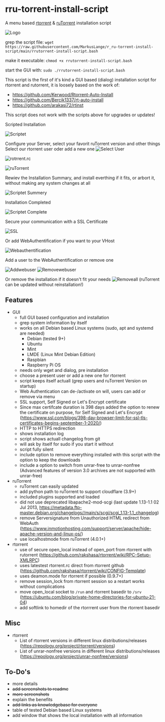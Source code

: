 # rru-torrent-install-script
A menu based [rtorrent](https://github.com/rakshasa/rtorrent) &amp; [ruTorrent](https://github.com/Novik/ruTorrent) installation script

![Logo](https://github.com/MarkusLange/r_ru-torrent-install-script/blob/main/screenshots/menu.PNG)

grep the script file:
`wget https://raw.githubusercontent.com/MarkusLange/r_ru-torrent-install-script/main/rrutorrent-install-script.bash`

make it executable:
`chmod +x rrutorrent-install-script.bash`

start the GUI with:
`sudo ./rrutorrent-install-script.bash`

This script is the first of it's kind a GUI based (dialog) installation script for rtorrent and rutorrent, it is loosely based on the work of:
- https://github.com/Kerwood/Rtorrent-Auto-Install
- https://github.com/Bercik1337/rt-auto-install
- https://github.com/arakasi72/rtinst

This script does not work with the scripts above for upgrades or updates!

Scripted Installation

![Scriptet](https://github.com/MarkusLange/r_ru-torrent-install-script/blob/main/screenshots/I_Scripted%20Installation.PNG)

Configure your Server, select your favorit ruTorrent version and other things
Select our rtorrent user oder add a new one
![Select User](https://github.com/MarkusLange/r_ru-torrent-install-script/blob/main/screenshots/Ia_Scripted%20Installation_select_user.PNG)

![rotrrent.rc](https://github.com/MarkusLange/r_ru-torrent-install-script/blob/main/screenshots/Ib_Scripted%20Installation_edit_rtorrent.PNG)

![ruTorrent](https://github.com/MarkusLange/r_ru-torrent-install-script/blob/main/screenshots/Ic_Scripted%20Installation_choose_ruTorrent_version.PNG)

Rewiev the Installation Summary, and install everthing if it fits, or arbort it, without making any system changes at all

![Scriptet Summery](https://github.com/MarkusLange/r_ru-torrent-install-script/blob/main/screenshots/Id_Scripted%20Installation_summary.PNG)

Installation Completed

![Scriptet Complete](https://github.com/MarkusLange/r_ru-torrent-install-script/blob/main/screenshots/Ie_Scripted%20Installation_complete.PNG)

Secure your communication with a SSL Certificate

![SSL](https://github.com/MarkusLange/r_ru-torrent-install-script/blob/main/screenshots/S_Enable%20Renew%20SSL%20for%20VHost.PNG)

Or add WebAuthentification if you want to your VHost

![Webauthentification](https://github.com/MarkusLange/r_ru-torrent-install-script/blob/main/screenshots/W_Enable%20Disable%20WebAuth.PNG)

Add a user to the WebAuthentification or remove one 

![Addwebuser](https://github.com/MarkusLange/r_ru-torrent-install-script/blob/main/screenshots/A_Add%20User%20to%20WebAuth.PNG)
![Removewebuser](https://github.com/MarkusLange/r_ru-torrent-install-script/blob/main/screenshots/U_Remove%20User%20from%20WebAuth.PNG)

Or remove the installation if it doesn't fit your needs
![Removeall](https://github.com/MarkusLange/r_ru-torrent-install-script/blob/main/screenshots/X_Remove%20complete%20rtorrent%20and%20rutorrent%20installation.PNG)
(ruTorrent can be updated without reinstallation!)

## Features ##
- GUI
  - full GUI based configuration and installation
  - grep system information by itself
  - works on all Debian based Linux systems (sudo, apt and systemd are needed)
    - Debian (tested 9+)
    - Ubuntu
    - Mint
	- LMDE (Linux Mint Debian Edition)
    - Raspbian
    - Raspberry Pi OS
  - needs only wget and dialog, pre installation
  - choose a present user or add a new one for rtorrent
  - script keeps itself actuall (grep users and ruTorrent Version on startup)
  - Web Authentication can de-/activate on will, users can add or remove via menu
  - SSL support, Self Signed or Let's Encrypt certificate
  - Since max certifcate duration is 398 days added the option to renew the certificate on purpose, for Self Signed and Let's Encrypt (https://www.ssl.com/blogs/398-day-browser-limit-for-ssl-tls-certificates-begins-september-1-2020/)
  - HTTP to HTTPS redirection
  - shows installation log
  - script shows actuall changelog from git
  - will ask by itself for sudo if you start it without
  - script fully silent
  - include option to remove everything installed with this script with the option to keep the downloads
  - include a option to switch from unrar-free to unrar-nonfree (Advanced features of version 3.0 archives are not supported with unrar-free)
- ruTorrent
  - ruTorrent can easily updated
  - add python path to ruTorrent to support cloudflare (3.9+)
  - included plugins supported and loaded
  - did not use deprecated libapache2-mod-scgi (last update 1.13-1.1 02 Jul 2013, https://metadata.ftp-master.debian.org/changelogs//main/s/scgi/scgi_1.13-1.1_changelog)
  - remove Serversignature from Unauthorized HTML redirect from WebAuth (https://www.inmotionhosting.com/support/server/apache/hide-apache-version-and-linux-os/)
  - use localhostmode from ruTorrent (4.0.1+)
- rtorrent
  - use of secure open_local instead of open_port from rtorrent with rutorrent (https://github.com/rakshasa/rtorrent/wiki/RPC-Setup-XMLRPC)
  - uses latestest rtorrent.rc direct from rtorrent github (https://github.com/rakshasa/rtorrent/wiki/CONFIG-Template)
  - uses deamon.mode for rtorrent if possible (0.9.7+)
  - remove session_lock from rtorrent session so a restart works without complications 
  - move open_local socket to `/run` and rtorrent basedir to `/srv` (https://ubuntu.com/blog/private-home-directories-for-ubuntu-21-04)
  - add softlink to homedir of the rtorrrent user from the rtorrent basedir
  
## Misc ##
- rtorrent
  - List of rtorrent versions in different linux distributions/releases (https://repology.org/project/rtorrent/versions)
  - List of unrar-nonfree versions in different linux distributions/releases (https://repology.org/project/unrar-nonfree/versions)

## To-Do's ##
- more details
- ~~add screenshots to readme~~
- ~~more screenshots~~
- explain the benefits
- ~~add links as knowledgebase for everyone~~
- table of tested Debian based Linux systems
- add window that shows the local installation with all information
